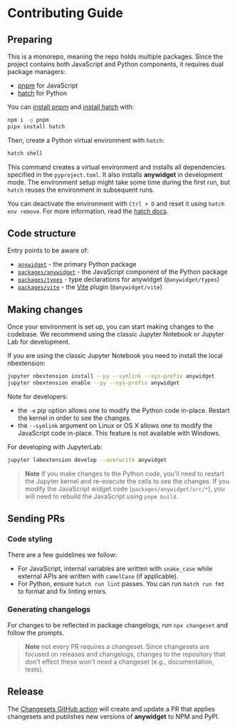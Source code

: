 # Contributing Guide

## Preparing

This is a monorepo, meaning the repo holds multiple packages. Since the project
contains both JavaScript and Python components, it requires dual package
managers:

- [pnpm](https://pnpm.js.org/en/) for JavaScript
- [hatch](https://github.com/pypa/hatch) for Python

You can [install pnpm](https://pnpm.io/installation) and
[install hatch](https://github.com/pypa/hatch) with:

```bash
npm i -g pnpm
pipx install hatch
```

Then, create a Python virtual environment with `hatch`:

```bash
hatch shell
```

This command creates a virtual environment and installs all dependencies
specified in the `pyproject.toml`. It also installs **anywidget** in development
mode. The environment setup might take some time during the first run, but
`hatch` reuses the environment in subsequent runs.

You can deactivate the environment with `Ctrl + D` and reset it using
`hatch env remove`. For more information, read the
[hatch docs](https://hatch.pypa.io/latest/).

## Code structure

Entry points to be aware of:

- [`anywidget`](https://github.com/manzt/anywidget/tree/main/anywidget) - the
  primary Python package
- [`packages/anywidget`](https://github.com/manzt/anywidget/tree/main/packages/anywidget) -
  the JavaScript component of the Python package
- [`packages/types`](https://github.com/manzt/anywidget/tree/main/packages/types) -
  type declarations for anywidget (`@anywidget/types`)
- [`packages/vite`](https://github.com/manzt/anywidget/tree/main/packages/vite) -
  the [Vite](https://vitejs.dev/) plugin (`@anywidget/vite`)

## Making changes

Once your environment is set up, you can start making changes to the codebase.
We recommend using the classic Jupyter Notebook or Jupyter Lab for development.

If you are using the classic Jupyter Notebook you need to install the local
nbextension:

```bash
jupyter nbextension install --py --symlink --sys-prefix anywidget
jupyter nbextension enable --py --sys-prefix anywidget
```

Note for developers:

- the `-e` pip option allows one to modify the Python code in-place. Restart the
  kernel in order to see the changes.
- the `--symlink` argument on Linux or OS X allows one to modify the JavaScript
  code in-place. This feature is not available with Windows.

For developing with JupyterLab:

```bash
jupyter labextension develop --overwrite anywidget
```

> **Note** If you make changes to the Python code, you'll need to restart the
> Jupyter kernel and re-execute the cells to see the changes. If you modify the
> JavaScript widget code (`packages/anywidget/src/*`), you will need to rebuild
> the JavaScript using `pnpm build`.

## Sending PRs

### Code styling

There are a few guidelines we follow:

- For JavaScript, internal variables are written with `snake_case` while
  external APIs are written with `camelCase` (if applicable).
- For Python, ensure `hatch run lint` passes. You can run `hatch run fmt` to
  format and fix linting errors.

### Generating changelogs

For changes to be reflected in package changelogs, run `npx changeset` and
follow the prompts.

> **Note** not every PR requires a changeset. Since changesets are focused on
> releases and changelogs, changes to the repository that don't effect these
> won't need a changeset (e.g., documentation, tests).

## Release

The [Changesets GitHub action](https://github.com/changesets/action) will create
and update a PR that applies changesets and publishes new versions of
**anywidget** to NPM and PyPI.
